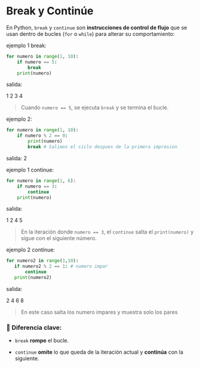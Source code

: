 
# Break y Continúe

En Python, `break` y `continue` son **instrucciones de control de flujo** que se usan dentro de bucles (`for` o `while`) para alterar su comportamiento:

ejemplo 1 break:

```python
for numero in range(1, 10):
    if numero == 5:
        break
    print(numero)
```
salida:

1
2
3
4

> Cuando `numero == 5`, se ejecuta `break` y se termina el bucle.

ejemplo 2:

```python
for numero in range(1, 10):
    if numero % 2 == 0:
        print(numero)
        break # Salimos el ciclo despues de la primera impresion
```

salida: 
2

ejemplo 1 continue:

```python
for numero in range(1, 6):
    if numero == 3:
        continue
    print(numero)

```
salida:

1
2
4
5

>En la iteración donde `numero == 3`, el `continue` salta el `print(numero)` y sigue con el siguiente número.


ejemplo 2 continue:


 ```python
 for numero2 in range(1,10):
    if numero2 % 2 == 1: # numero impar
        continue
    print(numero2)

```
salida:

2
4
6
8

> En este caso salta los numero impares y muestra solo los pares


### 🧠 Diferencia clave:

- `break` **rompe** el bucle.
    
- `continue` **omite** lo que queda de la iteración actual y **continúa** con la siguiente.
